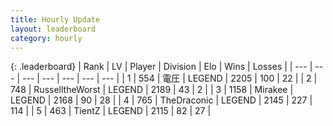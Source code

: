 ```yaml
---
title: Hourly Update
layout: leaderboard
category: hourly
---
```


{: .leaderboard}
| Rank | LV | Player | Division | Elo | Wins | Losses |
| --- | --- | --- | --- | --- | --- | --- |
| <span data-change="0">1</span> | 554 | <span title="ID: 407707">電圧</span> | LEGEND | <span data-change="0">2205</span> | <span data-change="0">100</span> | <span data-change="0">22</span> |
| <span data-change="0">2</span> | 748 | <span title="ID: 388751">RusselltheWorst</span> | LEGEND | <span data-change="0">2189</span> | <span data-change="0">43</span> | <span data-change="0">2</span> |
| <span data-change="0">3</span> | 1158 | <span title="ID: 416373">Mirakee</span> | LEGEND | <span data-change="0">2168</span> | <span data-change="0">90</span> | <span data-change="0">28</span> |
| <span data-change="0">4</span> | 765 | <span title="ID: 544310">TheDraconic</span> | LEGEND | <span data-change="8">2145</span> | <span data-change="1">227</span> | <span data-change="0">114</span> |
| <span data-change="0">5</span> | 463 | <span title="ID: 506697">TientZ</span> | LEGEND | <span data-change="0">2115</span> | <span data-change="0">82</span> | <span data-change="0">27</span> |